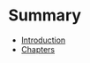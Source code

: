 # Summary

* [Introduction](demo/README.md)
* [Chapters](demo/chapter/README.md)
<!--stackedit_data:
eyJoaXN0b3J5IjpbLTM3MTg4MzY2OSwtMTQ2MDQ0NTcyOSw5NT
gxNjY3MTddfQ==
-->